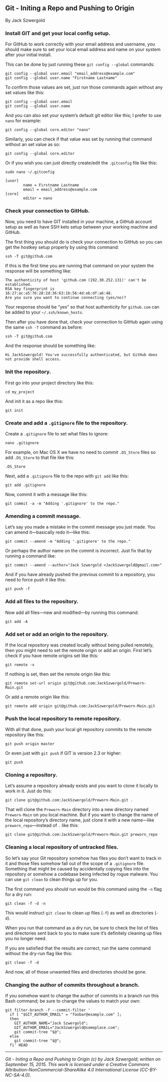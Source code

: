 ## Git - Initing a Repo and Pushing to Origin

By Jack Szwergold

### Install GIT and get your local config setup.

For GitHub to work correctly with your email address and username, you should make sure to set your local email address and name on your system after your initial install.

This can be done by just running these `git config --global` commands:

	git config --global user.email "email_address@example.com"
	git config --global user.name "Firstname Lastname"

To confirm those values are set, just run those commands again without any set values like this:

    git config --global user.email
    git config --global user.name

And you can also set your system’s default git editor like this; I prefer to use `nano` for example:

	git config --global core.editor "nano"

Similarly, you can check if that value was set by running that command without an set value as so:

	git config --global core.editor

Or if you wish you can just directly create/edit the `.gitconfig` file like this:

	sudo nano ~/.gitconfig
	
	[user]
	        name = Firstname Lastname
	        email = email_address@example.com
	[core]
	        editor = nano

### Check your connection to GitHub.

Now, you need to have GIT installed in your machine, a GitHub account setup as well as have SSH kets setup between your working machine and GitHub.

The first thing you should do is check your connection to GitHub so you can get the hostkey setup properly by using this command:

    ssh -T git@github.com

If this is the first time you are running that command on your system the response will be something like:

	The authenticity of host 'github.com (192.30.252.131)' can't be established.
	RSA key fingerprint is 16:27:ac:a5:76:28:2d:36:63:1b:56:4d:eb:df:a6:48.
	Are you sure you want to continue connecting (yes/no)?

Your response should be “yes” so that host authenticity for `github.com` can be added to your `~/.ssh/known_hosts`.

Then after you have done that, check your connection to GitHub again using the same `ssh -T` command as before:

    ssh -T git@github.com

And the response should be something like:

	Hi JackSzwergold! You've successfully authenticated, but GitHub does not provide shell access.

### Init the repository.

First go into your project directory like this:

	cd my_project

And init it as a repo like this:

    git init

### Create and add a `.gitignore` file to the repository.

Create a `.gitignore` file to set what files to ignore:

    nano .gitignore

For example, on Mac OS X we have no need to commit `.DS_Store` files so add `.DS_Store` to that file like this:

	.DS_Store

Next, add a `.gitignore` file to the repo with `git add` like this:

	git add .gitignore

Now, commit it with a message like this:

	git commit -a -m "Adding '.gitignore' to the repo."

### Amending a commit message.

Let’s say you made a mistake in the commit message you just made. You can amend it—basically redo it—like this:

	git commit --amend -m "Adding '.gitignore' to the repo."

Or perhaps the author name on the commit is incorrect. Just fix that by running a command like:

    git commit --amend --author="Jack Szwergold <JackSzwergold@gmail.com>"

And if you have already pushed the previous commit to a repository, you need to force push it like this:

    git push -f

### Add all files to the repository.

Now add all files—new and modified—by running this command:

    git add -A

### Add set or add an origin to the repository.

If the local repository was created locally without being pulled remotely, then you might need to set the remote origin or add an origin. First let’s check if you have remote origins set like this:

    git remote -v

If nothing is set, then set the remote origin like this:

	git remote set-url origin git@github.com:JackSzwergold/Preworn-Main.git

Or add a remote origin like this:

	git remote add origin git@github.com:JackSzwergold/Preworn-Main.git

### Push the local repository to remote repository.

With all that done, push your local git repository commits to the remote repository like this:

    git push origin master

Or even just with `git push` if GIT is version 2.3 or higher:

    git push

### Cloning a repository.

Let‘s assume a repository already exists and you want to clone it locally to work in it. Just do this:

    git clone git@github.com:JackSzwergold/Preworn-Main.git .

That will clone the `Preworn-Main` directory into a new directory named `Preworn-Main` on you local machine. But if you want to change the name of the local repository’s directory name, just clone it with a new name—like `preworn_repo`—instead of `.` like this:

    git clone git@github.com:JackSzwergold/Preworn-Main.git preworn_repo

### Cleaning a local repository of untracked files.

So let’s say your Git repository somehow has files you don’t want to track in it and those files somehow fall out of the scope of a `.gitignore` file. Something that might be caused by accidentally copying files into the repository or somehow a codebase being infected by rogue malware. You can use `git clean` to clean things up for you.

The first command you should run would be this command using the `-n` flag for a dry run:

    git clean -f -d -n

This would instruct `git clean` to clean up files (`-f`) as well as directories (`-d`).

When you run that command as a dry run, be sure to check the list of files and directories sent back to you to make sure it’s definitely cleaning up files you no longer need.

If you are satisfied that the results are correct, run the same command without the dry-run flag like this:

    git clean -f -d

And now, all of those unwanted files and directories should be gone.

### Changing the author of commits throughout a branch.

If you somehow want to change the author of commits in a branch run this Bash command; be sure to change the values to match your own:

	git filter-branch -f --commit-filter '
	  if [ "$GIT_AUTHOR_EMAIL" = "foobar@example.com" ];
	  then
	    GIT_AUTHOR_NAME="Jack Szwergold";
	    GIT_AUTHOR_EMAIL="JackSzwergold@someplace.com";
	    git commit-tree "$@";
	  else
	    git commit-tree "$@";
	  fi' HEAD

***

*Git - Initing a Repo and Pushing to Origin (c) by Jack Szwergold; written on September 15, 2015. This work is licensed under a Creative Commons Attribution-NonCommercial-ShareAlike 4.0 International License (CC-BY-NC-SA-4.0).*
